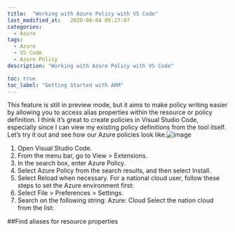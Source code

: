 ```yaml
---
title:  "Working with Azure Policy with VS Code"
last_modified_at:   2020-08-04 09:27:07
categories: 
  - Azure
tags:
  - Azure
  - VS Code
  - Azure Policy
description: "Working with Azure Policy with VS Code"

toc: true
toc_label: "Getting Started with ARM"
---
```


This feature is still in preview mode, but it aims to make policy writing easier by allowing you to access alias properties within the resource or policy definition. I think it’s great to create policies in Visual Studio Code, especially since I can view my existing policy definitions from the tool itself.
Let’s try it out and see how our Azure policies look like.![image](https://github.com/TShau/blogpage/assets/17855499/997e20fc-524c-4bcc-b2ab-17632294c893)



1. Open Visual Studio Code.
2. From the menu bar, go to View > Extensions.
3. In the search box, enter Azure Policy.
4. Select Azure Policy from the search results, and then select Install.
5. Select Reload when necessary.
For a national cloud user, follow these steps to set the Azure environment first:
6. Select File > Preferences > Settings.
7. Search on the following string: Azure: Cloud
Select the nation cloud from the list:

##Find aliases for resource properties
